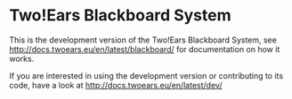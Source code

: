 Two!Ears Blackboard System
==========================

This is the development version of the Two!Ears Blackboard System, see
http://docs.twoears.eu/en/latest/blackboard/ for documentation on how
it works.

If you are interested in using the development version or contributing to its
code, have a look at
http://docs.twoears.eu/en/latest/dev/

